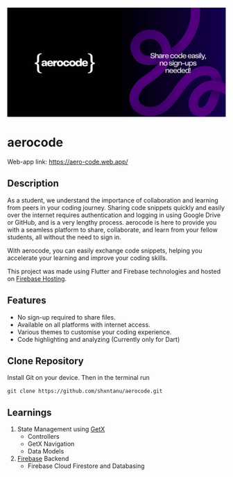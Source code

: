 ![aerocode](https://raw.githubusercontent.com/shxntanu/aerocode/app/images/AeroCode%20GitHub%20Repo%20Cover%20Image.jpg)

# aerocode

Web-app link: https://aero-code.web.app/

## Description

As a student, we understand the importance of collaboration and learning from peers in your coding journey. Sharing code snippets quickly and easily over the internet requires authentication and logging in using Google Drive or GitHub, and is a very lengthy process. aerocode is here to provide you with a seamless platform to share, collaborate, and learn from your fellow students, all without the need to sign in. 

With aerocode, you can easily exchange code snippets, helping you accelerate your learning and improve your coding skills.

This project was made using Flutter and Firebase technologies and hosted on [Firebase Hosting](https://firebase.google.com/docs/hosting).

## Features

- No sign-up required to share files.
- Available on all platforms with internet access.
- Various themes to customise your coding experience.
- Code highlighting and analyzing (Currently only for Dart)

## Clone Repository

Install Git on your device. Then in the terminal run 
```
git clone https://github.com/shxntanu/aerocode.git
```


## Learnings

1. State Management using [GetX](https://pub.dev/packages/get)
   - Controllers
   - GetX Navigation
   - Data Models
3. [Firebase](https://firebase.google.com) Backend
   - Firebase Cloud Firestore and Databasing


